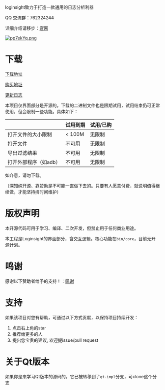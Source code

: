 loginsight致力于打造一款通用的日志分析利器

QQ 交流群：762324244

详细介绍请移步：[官网](https://www.loginsight.top) 

[![pp7ekYq.png](https://s1.ax1x.com/2023/04/07/pp7ekYq.png)](https://imgse.com/i/pp7ekYq)

# 下载

[下载地址](https://www.123pan.com/s/w9c0Vv-s3qxH)

[购买地址](https://mbd.pub/o/bread/YZmYkpts)

[更新日志](https://www.loginsight.top/manual/changelog.html)

本项目仅界面部分是开源的，下载的二进制文件也是限期试用，试用结束仍可正常使用，但会限制一些功能。具体如下：

||试用到期|试用/已购|
| - | - | - |
|打开文件的大小限制| < 100M | 无限制
|打开文件| 不可用| 无限制
|导出过滤结果|不可用|无限制
|打开外部程序（如adb）|不可用|无限制

如介意，请勿下载。

（深知纯开源、靠赞助是不可能一直做下去的。只要有人愿意付费，就说明值得继续做，才能坚持挤时间维护）

# 版权声明

本开源代码可用于学习、编译、二次开发，但禁止用于任何商业用途。

本工程是Loginsight的界面部分，含交互逻辑。核心功能在`bin/core`，目前无开源计划。

# 鸣谢

感谢以下赞助者给予的支持！：[鸣谢](https://github.com/compilelife/loginsight/wiki)

# 支持

如果该项目对您有帮助，可通过以下方式贡献，以保持项目持续开发：

1. 点击右上角的star
2. 推荐给更多的人
3. 提出您宝贵的建议, 欢迎提issue/pull request

# 关于Qt版本

如果你是来学习Qt版本的源码的，它已被转移到了`qt-impl`分支，可clone这个分支
